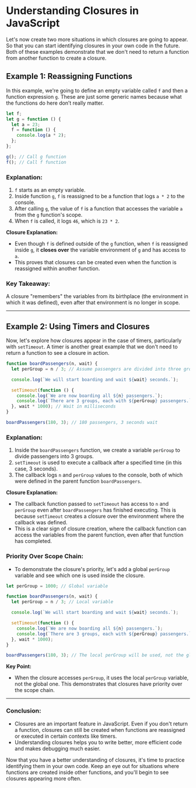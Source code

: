 # Understanding Closures in JavaScript

Let's now create two more situations in which closures are going to appear. So that you can start identifying closures in your own code in the future. Both of these examples demonstrate that we don't need to return a function from another function to create a closure.

## Example 1: Reassigning Functions

In this example, we're going to define an empty variable called `f` and then a function expression `g`. These are just some generic names because what the functions do here don’t really matter.

```javascript
let f;
let g = function () {
  let a = 23;
  f = function () {
    console.log(a * 2);
  };
};

g(); // Call g function
f(); // Call f function
```

### Explanation:

1. `f` starts as an empty variable.
2. Inside function `g`, `f` is reassigned to be a function that logs `a * 2` to the console.
3. After calling `g`, the value of `f` is a function that accesses the variable `a` from the `g` function's scope.
4. When `f` is called, it logs `46`, which is `23 * 2`.

**Closure Explanation:**

- Even though `f` is defined outside of the `g` function, when `f` is reassigned inside `g`, it **closes over** the variable environment of `g` and has access to `a`.
- This proves that closures can be created even when the function is reassigned within another function.

### Key Takeaway:

A closure "remembers" the variables from its birthplace (the environment in which it was defined), even after that environment is no longer in scope.

---

## Example 2: Using Timers and Closures

Now, let's explore how closures appear in the case of timers, particularly with `setTimeout`. A timer is another great example that we don't need to return a function to see a closure in action.

```javascript
function boardPassengers(n, wait) {
  let perGroup = n / 3; // Assume passengers are divided into three groups

  console.log(`We will start boarding and wait ${wait} seconds.`);

  setTimeout(function () {
    console.log(`We are now boarding all ${n} passengers.`);
    console.log(`There are 3 groups, each with ${perGroup} passengers.`);
  }, wait * 1000); // Wait in milliseconds
}

boardPassengers(180, 3); // 180 passengers, 3 seconds wait
```

### Explanation:

1. Inside the `boardPassengers` function, we create a variable `perGroup` to divide passengers into 3 groups.
2. `setTimeout` is used to execute a callback after a specified time (in this case, 3 seconds).
3. The callback logs `n` and `perGroup` values to the console, both of which were defined in the parent function `boardPassengers`.

**Closure Explanation:**

- The callback function passed to `setTimeout` has access to `n` and `perGroup` even after `boardPassengers` has finished executing. This is because `setTimeout` creates a closure over the environment where the callback was defined.
- This is a clear sign of closure creation, where the callback function can access the variables from the parent function, even after that function has completed.

### Priority Over Scope Chain:

- To demonstrate the closure's priority, let's add a global `perGroup` variable and see which one is used inside the closure.

```javascript
let perGroup = 1000; // Global variable

function boardPassengers(n, wait) {
  let perGroup = n / 3; // Local variable

  console.log(`We will start boarding and wait ${wait} seconds.`);

  setTimeout(function () {
    console.log(`We are now boarding all ${n} passengers.`);
    console.log(`There are 3 groups, each with ${perGroup} passengers.`);
  }, wait * 1000);
}

boardPassengers(180, 3); // The local perGroup will be used, not the global one
```

**Key Point:**

- When the closure accesses `perGroup`, it uses the local `perGroup` variable, not the global one. This demonstrates that closures have priority over the scope chain.

---

### Conclusion:

- Closures are an important feature in JavaScript. Even if you don't return a function, closures can still be created when functions are reassigned or executed in certain contexts like timers.
- Understanding closures helps you to write better, more efficient code and makes debugging much easier.

Now that you have a better understanding of closures, it's time to practice identifying them in your own code. Keep an eye out for situations where functions are created inside other functions, and you'll begin to see closures appearing more often.
